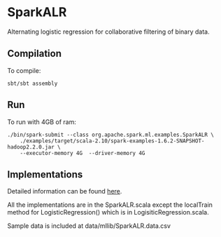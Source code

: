 # SparkALR

Alternating logistic regression for collaborative filtering of binary data.

## Compilation
To compile:

    sbt/sbt assembly

## Run
To run with 4GB of ram:

    ./bin/spark-submit --class org.apache.spark.ml.examples.SparkALR \
        ./examples/target/scala-2.10/spark-examples-1.6.2-SNAPSHOT-hadoop2.2.0.jar \
        --executor-memory 4G  --driver-memory 4G
    
## Implementations
Detailed information can be found [here](./examples/src/main/scala/org/apache/spark/examples/SparkALR/).

All the implementations are in the SparkALR.scala except the localTrain method for LogisticRegression() which is in LogisiticRegression.scala.

Sample data is included at data/mllib/SparkALR.data.csv

